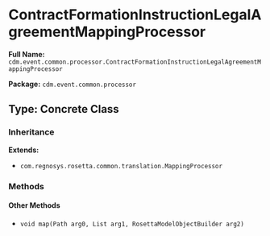 # ContractFormationInstructionLegalAgreementMappingProcessor

**Full Name:** `cdm.event.common.processor.ContractFormationInstructionLegalAgreementMappingProcessor`

**Package:** `cdm.event.common.processor`

## Type: Concrete Class

### Inheritance

**Extends:**
- `com.regnosys.rosetta.common.translation.MappingProcessor`

### Methods

#### Other Methods

- `void map(Path arg0, List arg1, RosettaModelObjectBuilder arg2)`

